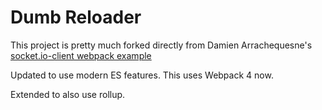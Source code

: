 # Dumb Reloader

This project is pretty much forked directly from Damien Arrachequesne's [socket.io-client webpack example](https://github.com/socketio/socket.io/tree/2.0.3/examples/webpack-build)

Updated to use modern ES features. This uses Webpack 4 now.

Extended to also use rollup. 
